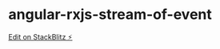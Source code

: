 # angular-rxjs-stream-of-event

[Edit on StackBlitz ⚡️](https://stackblitz.com/edit/angular-rxjs-stream-of-event)